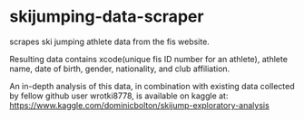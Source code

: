 # skijumping-data-scraper

scrapes ski jumping athlete data from the fis website. 

Resulting data contains xcode(unique fis ID number for an athlete), athlete name, date of birth, gender, nationality, and club affiliation. 

An in-depth analysis of this data, in combination with existing data collected by fellow github user wrotki8778, is available on kaggle at: https://www.kaggle.com/dominicbolton/skijump-exploratory-analysis


